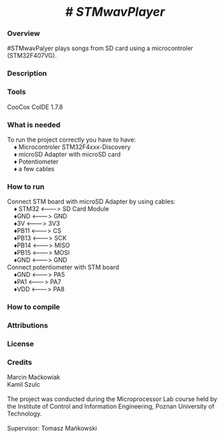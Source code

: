  <center> <h1> <b><i> # STMwavPlayer </i></b> </h1> </center>
  <h3> Overview </h3>
  #STMwavPalyer plays songs from SD card using a microcontroler (STM32F407VG).
 <h3> Description </h3>
 <h3> Tools </h3>
 CooCox CoIDE 1.7.8
 <h3> What is needed </h3>
 To run the project correctly you have to have: <br> 
 &nbsp;&nbsp;&nbsp; &#9830; Microcontroler STM32F4xxx-Discovery <br>
 &nbsp;&nbsp;&nbsp; &#9830; microSD Adapter with microSD card <br>
 &nbsp;&nbsp;&nbsp; &#9830; Potentiometer <br>
 &nbsp;&nbsp;&nbsp; &#9830; a few cables <br>
 <h3> How to run </h3>
 Connect STM board with microSD Adapter by using cables: <br>
&nbsp;&nbsp;&nbsp; &#9830; STM32 <---> SD Card Module <br>
&nbsp;&nbsp;&nbsp; &#9830;GND <---> GND <br>
&nbsp;&nbsp;&nbsp; &#9830;3V <---> 3V3 <br>
&nbsp;&nbsp;&nbsp; &#9830;PB11 <---> CS <br>
&nbsp;&nbsp;&nbsp; &#9830;PB13 <---> SCK <br>
&nbsp;&nbsp;&nbsp; &#9830;PB14 <---> MISO <br>
&nbsp;&nbsp;&nbsp; &#9830;PB15 <---> MOSI <br>
&nbsp;&nbsp;&nbsp; &#9830;GND <---> GND <br>
 Connect potentiometer with STM board <br>
&nbsp;&nbsp;&nbsp; &#9830;GND <---> PA5 <br>
&nbsp;&nbsp;&nbsp; &#9830;PA1 <---> PA7 <br>
&nbsp;&nbsp;&nbsp; &#9830;VDD <---> PA8 <br>
 
<h3> How to compile </h3>

<h3> Attributions </h3>
<h3> License </h3>
<h3> Credits </h3>
 Marcin Maćkowiak <br>
 Kamil Szulc
<br>
<br>
The project was conducted during the Microprocessor Lab course held by the Institute of Control and Information Engineering, Poznan University of Technology.
<br>
<br>
Supervisor: Tomasz Mańkowski
 
 
 
